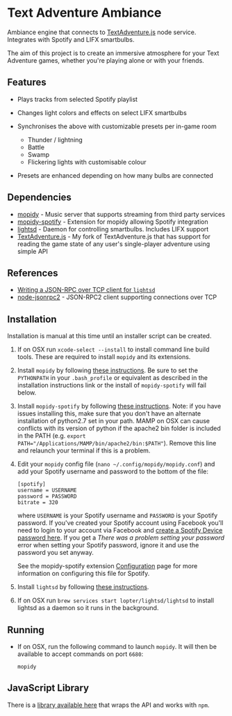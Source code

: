 Text Adventure Ambiance
=======================

Ambiance engine that connects to [TextAdventure.js](https://github.com/HAZARDU5/TextAdventure.js) node service.
Integrates with Spotify and LIFX smartbulbs.

The aim of this project is to create an immersive atmosphere for your Text Adventure games, whether you're playing
alone or with your friends.

## Features

*   Plays tracks from selected Spotify playlist
*   Changes light colors and effects on select LIFX smartbulbs
*   Synchronises the above with customizable presets per in-game room

    *   Thunder / lightning
    *   Battle
    *   Swamp
    *   Flickering lights with customisable colour

*   Presets are enhanced depending on how many bulbs are connected

## Dependencies

*   [mopidy](https://github.com/mopidy/mopidy) - Music server that supports streaming from third party services
*   [mopidy-spotify](https://github.com/mopidy/mopidy-spotify) - Extension for mopidy allowing Spotify integration
*   [lightsd](https://github.com/lopter/lightsd) - Daemon for controlling smartbulbs. Includes LIFX support
*   [TextAdventure.js](https://github.com/HAZARDU5/TextAdventure.js) - My fork of TextAdventure.js that has support for
    reading the game state of any user's single-player adventure using simple API

## References

*   [Writing a JSON-RPC over TCP client for `lightsd`](http://lightsd.readthedocs.io/en/latest/protocol.html#writing-a-client-for-lightsd)
*   [node-jsonrpc2](https://github.com/pocesar/node-jsonrpc2) - JSON-RPC2 client supporting connections over TCP


## Installation

Installation is manual at this time until an installer script can be created.

1.  If on OSX run `xcode-select --install` to install command line build tools. These are required to install `mopidy`
    and its extensions.

2.  Install `mopidy` by following [these instructions](https://docs.mopidy.com/en/latest/installation/). Be sure to set
    the `PYTHONPATH` in your `.bash_profile` or equivalent as described in the installation instructions link or
    the install of `mopidy-spotify` will fail below.

3.  Install `mopidy-spotify` by following [these instructions](https://github.com/mopidy/mopidy-spotify#installation).
    Note: if you have issues installing this, make sure that you don't have an alternate installation of python2.7 set
    in your path. MAMP on OSX can cause conflicts with its version of python if the apache2 bin folder is included in
    the PATH (e.g. `export PATH="/Applications/MAMP/bin/apache2/bin:$PATH"`). Remove this line and relaunch your
    terminal if this is a problem.

4.  Edit your `mopidy` config file (`nano ~/.config/mopidy/mopidy.conf`) and add your Spotify username and password to
    the bottom of the file:

    ```
    [spotify]
    username = USERNAME
    password = PASSWORD
    bitrate = 320
    ```

    where `USERNAME` is your Spotify username and `PASSWORD` is your Spotify password. If you've created your Spotify
    account using Facebook you'll need to login to your account via Facebook and
    [create a Spotify Device password here](https://www.spotify.com/nz/account/set-device-password/). If you get a
    *There was a problem setting your password* error when setting your Spotify password, ignore it and use the password
    you set anyway.

    See the mopidy-spotify extension [Configuration](https://github.com/mopidy/mopidy-spotify#configuration) page for
    more information on configuring this file for Spotify.

5.  Install `lightsd` by following [these instructions](http://lightsd.readthedocs.io/en/latest/installation.html).

6.  If on OSX run `brew services start lopter/lightsd/lightsd` to install lightsd as a daemon so it runs in the background.

## Running

*  If on OSX, run the following command to launch `mopidy`. It will then be available to accept commands on port `6680`:

    ```
    mopidy
    ```

## JavaScript Library

There is a [library available here](http://mopidy.readthedocs.io/en/latest/api/js/) that wraps the API and works with
`npm`.